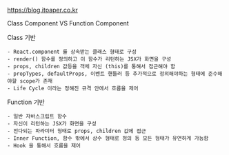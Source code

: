 https://blog.itpaper.co.kr

Class Component VS Function Component

Class 기반

    - React.component 를 상속받는 클래스 형태로 구성
    - render() 함수를 정의하고 이 함수가 리턴하는 JSX가 화면을 구성
    - props, children 값등을 객체 자신 (this)를 통해서 접근해야 함
    - propTypes, defaultProps, 이벤트 핸들러 등 추가적으로 정의해야하는 형태에 준수해야할 scope가 존재
    - Life Cycle 이라는 정해진 규격 안에서 흐름을 제어

Function 기반

    - 일반 자바스크립트 함수
    - 자신이 리턴하는 JSX가 화면을 구성
    - 전다되는 파라미터 형태로 props, children 값에 접근
    - Inner Function, 함수 밖에서 상수 형태로 정의 등 모든 형태가 유연하게 가능함
    - Hook 을 통해서 흐름을 제어
